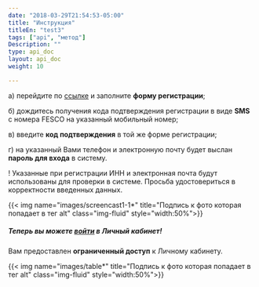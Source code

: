 ```yaml
---
date: "2018-03-29T21:54:53-05:00"
title: "Инструкция"
titleEn: "test3"
tags: ["api", "метод"]
Description: ""
type: api_doc
layout: api_doc
weight: 10

---
```


а) перейдите по  <a href="https://my.fesco.com/registration" target="_blank">ссылке</a>   и заполните **форму регистрации**;

б) дождитесь получения кода подтверждения регистрации в виде **SMS** с номера FESCO на указанный мобильный номер;

в) введите **код подтверждения** в той же форме регистрации;

г) на указанный Вами телефон и электронную почту будет выслан **пароль для входа** в систему.

! Указанные при регистрации ИНН и электронная почта будут использованы для проверки в системе. Просьба удостовериться в корректности введенных данных.

{{< img name="images/screencast1-1*" title="Подпись к фото которая попадает в тег alt" class="img-fluid" style="width:50%">}}

#####  Теперь вы можете <a href="https://my.fesco.com/login" target="_blank">войти</a>  в Личный кабинет!



Вам предоставлен **ограниченный доступ** к Личному кабинету. 

{{< img name="images/table*" title="Подпись к фото которая попадает в тег alt" class="img-fluid" style="width:50%">}}
